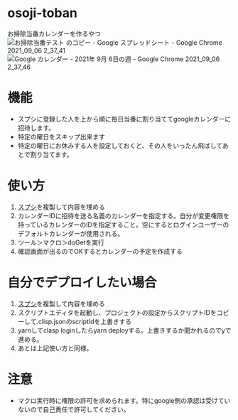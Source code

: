 # osoji-toban
お掃除当番カレンダーを作るやつ
![お掃除当番テスト のコピー - Google スプレッドシート - Google Chrome 2021_09_06 2_37_41](https://user-images.githubusercontent.com/40171289/132136236-d44f1a9c-6dc4-431b-bbb8-118865578912.png)
![Google カレンダー - 2021年 9月 6日の週 - Google Chrome 2021_09_06 2_37_46](https://user-images.githubusercontent.com/40171289/132136237-49bf4f85-df22-4ab5-836d-3e4464f552e3.png)


# 機能
- スプシに登録した人を上から順に毎日当番に割り当ててgoogleカレンダーに招待します。
- 特定の曜日をスキップ出来ます
- 特定の曜日にお休みする人を設定しておくと、その人をいったん飛ばしてあとで割り当てます。

# 使い方

1. [スプシ](https://docs.google.com/spreadsheets/d/1jUQ80Czucg-SqM58kyF4lbLXFmOnS7sJpx58Z61MtB0/edit?usp=sharing)を複製して内容を埋める
2. カレンダーIDに招待を送る名義のカレンダーを指定する。自分が変更権限を持っているカレンダーのIDを指定すること。空にするとログインユーザーのデフォルトカレンダーが使用される。
3. ツール＞マクロ＞doGetを実行
4. 確認画面が出るのでOKするとカレンダーの予定を作成する

# 自分でデプロイしたい場合

1. [スプシ](https://docs.google.com/spreadsheets/d/1jUQ80Czucg-SqM58kyF4lbLXFmOnS7sJpx58Z61MtB0/edit?usp=sharing)を複製して内容を埋める
1. スクリプトエディタを起動し、プロジェクトの設定からスクリプトIDをコピーして.clisp.jsonのscriptIdを上書きする
1. yarnしてclasp loginしたらyarn deployする。上書きするか聞かれるのでyで進める。
1. あとは上記使い方と同様。

# 注意
- マクロ実行時に権限の許可を求められます。特にgoogle側の承認は受けていないので自己責任で許可してください。

